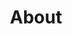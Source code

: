 ---
title: About
description:
call_to_action: Contact
large_header: false
content_html: <p>Serving your community for over a century, Justice Law is committed to helping people through a number of services. Our services range from conveyancing, mortgages to family law. Our clients range from large businesses to first home buyers.</p>
---